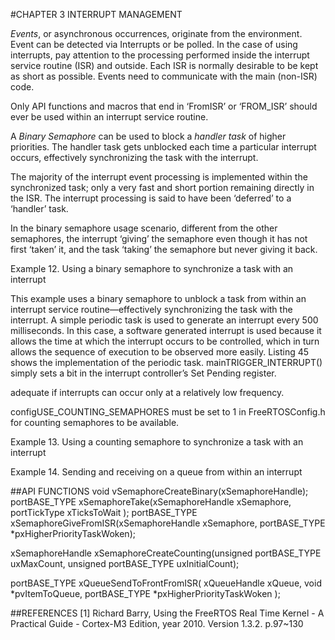 #CHAPTER 3 INTERRUPT MANAGEMENT

_Events_,  or asynchronous occurrences, originate from the environment. Event can be detected via Interrupts or be polled. In the case of using interrupts, pay attention to the processing performed inside the interrupt service routine (ISR) and outside. Each ISR is normally desirable to be kept as short as possible. Events need to communicate with the main (non-ISR) code.

Only API functions and macros that end in ‘FromISR’ or ‘FROM_ISR’ should ever be used within an interrupt service routine.

A _Binary Semaphore_ can be used to block a _handler task_ of higher priorities. The handler task gets unblocked each time a particular interrupt occurs, effectively synchronizing the task with the interrupt.

The majority of the interrupt event processing is implemented within the synchronized task; only a very fast and short portion remaining directly in the ISR. The interrupt processing is said to have been ‘deferred’ to a ‘handler’ task.

In the binary semaphore usage scenario, different from the other semaphores, the interrupt ‘giving’ the semaphore even though it has not first ‘taken’ it, and the task ‘taking’ the semaphore but never giving it back.

Example 12. Using a binary semaphore to synchronize a task with an interrupt

This example uses a binary semaphore to unblock a task from within an interrupt service routine—effectively synchronizing the task with the interrupt. A simple periodic task is used to generate an interrupt every 500 milliseconds. In this case, a software generated interrupt is used because it allows the time at which the interrupt occurs to be controlled, which in turn allows the sequence of execution to be observed more easily. Listing 45 shows the implementation of the periodic task. mainTRIGGER_INTERRUPT() simply sets a bit in the interrupt controller’s Set Pending register.

adequate if interrupts can occur only at a relatively low frequency.

configUSE_COUNTING_SEMAPHORES must be set to 1 in FreeRTOSConfig.h for counting
semaphores to be available.

Example 13. Using a counting semaphore to synchronize a task with an interrupt

Example 14. Sending and receiving on a queue from within an interrupt

##API FUNCTIONS
void vSemaphoreCreateBinary(xSemaphoreHandle);
portBASE\_TYPE xSemaphoreTake(xSemaphoreHandle xSemaphore, portTickType xTicksToWait );
portBASE\_TYPE xSemaphoreGiveFromISR(xSemaphoreHandle xSemaphore, portBASE_TYPE *pxHigherPriorityTaskWoken);

xSemaphoreHandle xSemaphoreCreateCounting(unsigned portBASE\_TYPE uxMaxCount, unsigned portBASE_TYPE uxInitialCount);

portBASE_TYPE xQueueSendToFrontFromISR( xQueueHandle xQueue, 
void *pvItemToQueue,
portBASE_TYPE *pxHigherPriorityTaskWoken
);

##REFERENCES
[1] Richard Barry, Using the FreeRTOS Real Time Kernel - A Practical Guide - Cortex-M3 Edition, year 2010. Version 1.3.2. p.97~130
